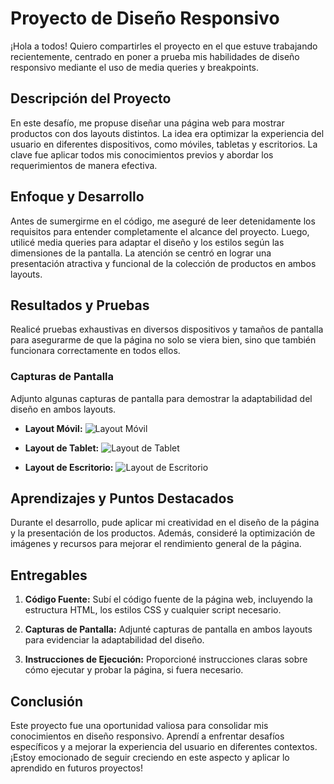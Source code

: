 # Proyecto de Diseño Responsivo

¡Hola a todos! Quiero compartirles el proyecto en el que estuve trabajando recientemente, centrado en poner a prueba mis habilidades de diseño responsivo mediante el uso de media queries y breakpoints.

## Descripción del Proyecto

En este desafío, me propuse diseñar una página web para mostrar productos con dos layouts distintos. La idea era optimizar la experiencia del usuario en diferentes dispositivos, como móviles, tabletas y escritorios. La clave fue aplicar todos mis conocimientos previos y abordar los requerimientos de manera efectiva.

## Enfoque y Desarrollo

Antes de sumergirme en el código, me aseguré de leer detenidamente los requisitos para entender completamente el alcance del proyecto. Luego, utilicé media queries para adaptar el diseño y los estilos según las dimensiones de la pantalla. La atención se centró en lograr una presentación atractiva y funcional de la colección de productos en ambos layouts.

## Resultados y Pruebas

Realicé pruebas exhaustivas en diversos dispositivos y tamaños de pantalla para asegurarme de que la página no solo se viera bien, sino que también funcionara correctamente en todos ellos.

### Capturas de Pantalla

Adjunto algunas capturas de pantalla para demostrar la adaptabilidad del diseño en ambos layouts.

- **Layout Móvil:**
  ![Layout Móvil](https://i.imgur.com/vCT7MSO.png)

- **Layout de Tablet:**
  ![Layout de Tablet](https://i.imgur.com/3nOh6wB.jpeg)

- **Layout de Escritorio:**
  ![Layout de Escritorio](https://i.imgur.com/uUak1FA.jpeg)

## Aprendizajes y Puntos Destacados

Durante el desarrollo, pude aplicar mi creatividad en el diseño de la página y la presentación de los productos. Además, consideré la optimización de imágenes y recursos para mejorar el rendimiento general de la página.

## Entregables

1. **Código Fuente:** Subí el código fuente de la página web, incluyendo la estructura HTML, los estilos CSS y cualquier script necesario.

2. **Capturas de Pantalla:** Adjunté capturas de pantalla en ambos layouts para evidenciar la adaptabilidad del diseño.

3. **Instrucciones de Ejecución:** Proporcioné instrucciones claras sobre cómo ejecutar y probar la página, si fuera necesario.

## Conclusión

Este proyecto fue una oportunidad valiosa para consolidar mis conocimientos en diseño responsivo. Aprendí a enfrentar desafíos específicos y a mejorar la experiencia del usuario en diferentes contextos. ¡Estoy emocionado de seguir creciendo en este aspecto y aplicar lo aprendido en futuros proyectos!
